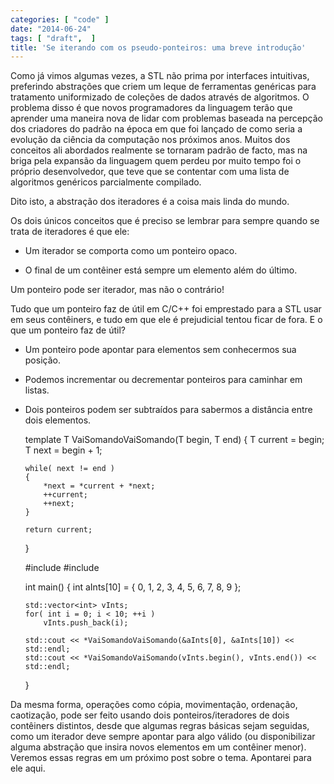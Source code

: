 ```yaml
---
categories: [ "code" ]
date: "2014-06-24"
tags: [ "draft",  ]
title: 'Se iterando com os pseudo-ponteiros: uma breve introdução'
---
```

Como já vimos algumas vezes, a STL não prima por interfaces intuitivas, preferindo abstrações que criem um leque de ferramentas genéricas para tratamento uniformizado de coleções de dados através de algoritmos. O problema disso é que novos programadores da linguagem terão que aprender uma maneira nova de lidar com problemas baseada na percepção dos criadores do padrão na época em que foi lançado de como seria a evolução da ciência da computação nos próximos anos. Muitos dos conceitos ali abordados realmente se tornaram padrão de facto, mas na briga pela expansão da linguagem quem perdeu por muito tempo foi o próprio desenvolvedor, que teve que se contentar com uma lista de algoritmos genéricos parcialmente compilado.

Dito isto, a abstração dos iteradores é a coisa mais linda do mundo.



Os dois únicos conceitos que é preciso se lembrar para sempre quando se trata de iteradores é que ele:

  * Um iterador se comporta como um ponteiro opaco.

  * O final de um contêiner está sempre um elemento além do último.

Um ponteiro pode ser iterador, mas não o contrário!

Tudo que um ponteiro faz de útil em C/C++ foi emprestado para a STL usar em seus contêiners, e tudo em que ele é prejudicial tentou ficar de fora. E o que um ponteiro faz de útil?

  * Um ponteiro pode apontar para elementos sem conhecermos sua posição.

  * Podemos incrementar ou decrementar ponteiros para caminhar em listas.

  * Dois ponteiros podem ser subtraídos para sabermos a distância entre dois elementos.

    
    template<typename T>
    T VaiSomandoVaiSomando(T begin, T end)
    {
        T current = begin;
        T next = begin + 1;
    
        while( next != end )
        {
            *next = *current + *next;
            ++current;
            ++next;
        }
    
        return current;
    }
    
    #include <vector>
    #include <iostream>
    
    int main()
    {
        int aInts[10] = { 0, 1, 2, 3, 4, 5, 6, 7, 8, 9 };
    
        std::vector<int> vInts;
        for( int i = 0; i < 10; ++i )
            vInts.push_back(i);
    
        std::cout << *VaiSomandoVaiSomando(&aInts[0], &aInts[10]) << std::endl;
        std::cout << *VaiSomandoVaiSomando(vInts.begin(), vInts.end()) << std::endl;
    }
    


Da mesma forma, operações como cópia, movimentação, ordenação, caotização, pode ser feito usando dois ponteiros/iteradores de dois contêiners distintos, desde que algumas regras básicas sejam seguidas, como um iterador deve sempre apontar para algo válido (ou disponibilizar alguma abstração que insira novos elementos em um contêiner menor). Veremos essas regras em um próximo post sobre o tema. Apontarei para ele aqui.

